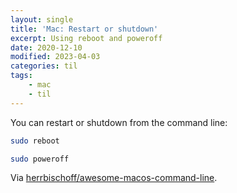 ```yaml
---
layout: single
title: 'Mac: Restart or shutdown'
excerpt: Using reboot and poweroff
date: 2020-12-10
modified: 2023-04-03
categories: til
tags:
    - mac
    - til
---
```


You can restart or shutdown from the command line:

```bash
sudo reboot

sudo poweroff
```

Via
[herrbischoff/awesome-macos-command-line](https://github.com/herrbischoff/awesome-macos-command-line#restart).
